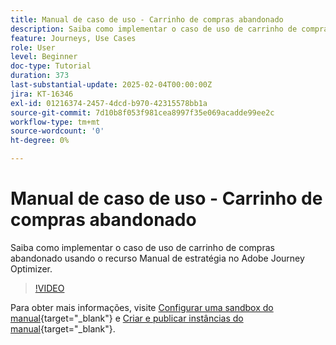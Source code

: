 ```yaml
---
title: Manual de caso de uso - Carrinho de compras abandonado
description: Saiba como implementar o caso de uso de carrinho de compras abandonado usando o recurso Manual no Adobe Journey Optimizer (AJO).
feature: Journeys, Use Cases
role: User
level: Beginner
doc-type: Tutorial
duration: 373
last-substantial-update: 2025-02-04T00:00:00Z
jira: KT-16346
exl-id: 01216374-2457-4dcd-b970-42315578bb1a
source-git-commit: 7d10b8f053f981cea8997f35e069acadde99ee2c
workflow-type: tm+mt
source-wordcount: '0'
ht-degree: 0%

---
```


# Manual de caso de uso - Carrinho de compras abandonado

Saiba como implementar o caso de uso de carrinho de compras abandonado usando o recurso Manual de estratégia no Adobe Journey Optimizer.

>[!VIDEO](https://video.tv.adobe.com/v/3443964/?learn=on&enablevpops)

Para obter mais informações, visite [Configurar uma sandbox do manual](https://experienceleague.adobe.com/pt-br/docs/platform-learn/tutorials/use-case-playbooks/configure-a-playbook-sandbox){target="_blank"} e [Criar e publicar instâncias do manual](https://experienceleague.adobe.com/pt-br/docs/platform-learn/tutorials/use-case-playbooks/create-and-publish-a-playbook-instance){target="_blank"}.
